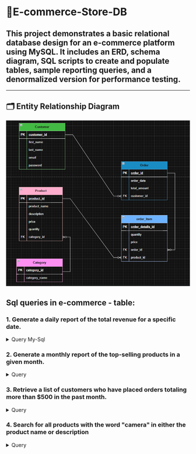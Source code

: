 # 🛒E-commerce-Store-DB
## This project demonstrates a basic relational database design for an e-commerce platform using MySQL. It includes an ERD, schema diagram, SQL scripts to create and populate tables, sample reporting queries, and a denormalized version for performance testing.

---

## 🗂️ Entity Relationship Diagram
   ![assets](assets/E-commerce-Tables.png)

##  Sql queries in e-commerce - table:   
 
### 1. Generate a daily report of the total revenue for a specific date.
<details>
  <summary>Query My-Sql</summary>
  
  ```

-- 2025-06-29 11:45:46
Select Date(order_date) , SUM(total_amount) AS DailyRevenue
   FROM Orders WHERE Date(order_date) = '2025-06-29'
   GROUP BY Date(order_date)   
  ```
  </details>

### 2. Generate a monthly report of the top-selling products in a given month.
<details>
  <summary>Query</summary>
  
  ```
Select DATE_FORMAT(order_date, '%Y-%m') AS Month, SUM(OD.quantity) AS TotalQuantity, 
     (Select P.name from Products P Where P.product_id = OD.product_id) AS Product_name , product_id 
     FROM orderdetails OD JOIN orders O 
      ON O.order_id = OD.order_id
       where DATE_FORMAT(order_date, '%Y-%m') = '2025-06'
     GROUP BY DATE_FORMAT(order_date, '%Y-%m') ,  product_id 
     ORDER BY TotalQuantity desc
     LIMIT 5  
  ```
  </details>  

###  3. Retrieve a list of customers who have placed orders totaling more than $500 in the past month.
<details>
  <summary>Query</summary>
  
  ```
  SELECT concat(C.first_name ,' ' , C.last_name) AS CustomerName, SUM(O.total_amount) AS TotalPrice , C.customer_id
  FROM Customers C join Orders O
    ON C.customer_id = O.customer_id
    WHERE O.Order_date >= DATE_SUB(NOW(), INTERVAL 1 MONTH)
  GROUP BY customer_id , CustomerName
  Having SUM(O.total_amount) > 500

```
</details>

### 4. Search for all products with the word "camera" in either the product name or description

<details>
  <summary>Query</summary>
  
  ```
CREATE fulltext index ft_index_Search ON products(name , description)

SELECT * from Products
where match(name , description)
AGAINST('phone')

  ```
</details>

